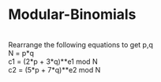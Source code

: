 # Modular-Binomials
<br>
Rearrange the following equations to get p,q
<br>
N = p*q<br>
c1 = (2*p + 3*q)**e1 mod N<br>
c2 = (5*p + 7*q)**e2 mod N<br>
